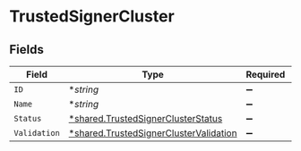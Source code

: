 # TrustedSignerCluster


## Fields

| Field                                                                                           | Type                                                                                            | Required                                                                                        | Description                                                                                     |
| ----------------------------------------------------------------------------------------------- | ----------------------------------------------------------------------------------------------- | ----------------------------------------------------------------------------------------------- | ----------------------------------------------------------------------------------------------- |
| `ID`                                                                                            | **string*                                                                                       | :heavy_minus_sign:                                                                              | N/A                                                                                             |
| `Name`                                                                                          | **string*                                                                                       | :heavy_minus_sign:                                                                              | N/A                                                                                             |
| `Status`                                                                                        | [*shared.TrustedSignerClusterStatus](../../models/shared/trustedsignerclusterstatus.md)         | :heavy_minus_sign:                                                                              | N/A                                                                                             |
| `Validation`                                                                                    | [*shared.TrustedSignerClusterValidation](../../models/shared/trustedsignerclustervalidation.md) | :heavy_minus_sign:                                                                              | N/A                                                                                             |